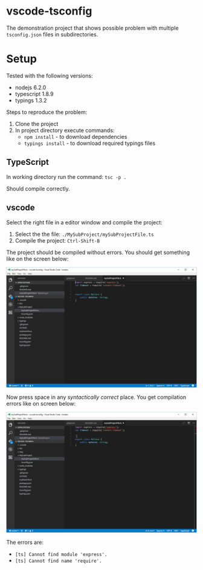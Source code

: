 # vscode-tsconfig

The demonstration project that shows possible problem with multiple 
`tsconfig.json` files in subdirectories.

# Setup 
Tested with the following versions:
- nodejs 6.2.0
- typescript 1.8.9
- typings 1.3.2

Steps to reproduce the problem:
1. Clone the project
2. In project directory execute commands:
    - `npm install` - to download  dependencies
    - `typings install` - to download required typings files

## TypeScript
In working directory run the command: `tsc -p .`

Should compile correctly.

## vscode

Select the right file in a editor window and compile the project:
1. Select the the file: `./MySubProject/mySubProjectFile.ts` 
2. Compile the project: `Ctrl-Shift-B`

The project should be compiled without errors. You should get something like on the screen below:

![](./img/snip_20160803182306.png) 

Now press space in any *syntactically correct* place. You get compilation errors like on screen below:

![](./img/snip_20160803182338.png) 

The errors are:
- `[ts] Cannot find module 'express'.`
- `[ts] Cannot find name 'require'.`



